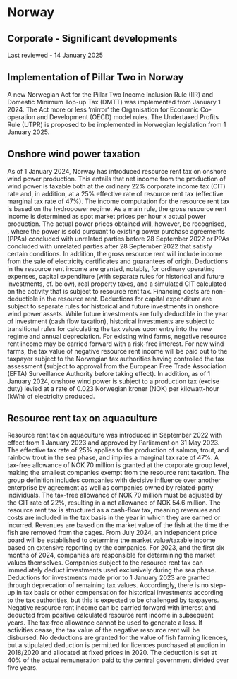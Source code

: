 # Norway
## Corporate - Significant developments
Last reviewed - 14 January 2025
## Implementation of Pillar Two in Norway
A new Norwegian Act for the Pillar Two Income Inclusion Rule (IIR) and Domestic Minimum Top-up Tax (DMTT) was implemented from January 1 2024. The Act more or less ’mirror‘ the Organisation for Economic Co-operation and Development (OECD) model rules. The Undertaxed Profits Rule (UTPR) is proposed to be implemented in Norwegian legislation from 1 January 2025. 
## Onshore wind power taxation
As of 1 January 2024, Norway has introduced resource rent tax on onshore wind power production. This entails that net income from the production of wind power is taxable both at the ordinary 22% corporate income tax (CIT) rate and, in addition, at a 25% effective rate of resource rent tax (effective marginal tax rate of 47%).
The income computation for the resource rent tax is based on the hydropower regime. As a main rule, the gross resource rent income is determined as spot market prices per hour x actual power production. The actual power prices obtained will, however, be recognised, , where the power is sold pursuant to existing power purchase agreements (PPAs) concluded with unrelated parties before 28 September 2022 or PPAs concluded with unrelated parties after 28 September 2022 that satisfy certain conditions. In addition, the gross resource rent will include income from the sale of electricity certificates and guarantees of origin.
Deductions in the resource rent income are granted, notably, for ordinary operating expenses, capital expenditure (with separate rules for historical and future investments, cf. below), real property taxes, and a simulated CIT calculated on the activity that is subject to resource rent tax. Financing costs are non-deductible in the resource rent.
Deductions for capital expenditure are subject to separate rules for historical and future investments in onshore wind power assets. While future investments are fully deductible in the year of investment (cash flow taxation), historical investments are subject to transitional rules for calculating the tax values upon entry into the new regime and annual depreciation.
For existing wind farms, negative resource rent income may be carried forward with a risk-free interest. For new wind farms, the tax value of negative resource rent income will be paid out to the taxpayer subject to the Norwegian tax authorities having controlled the tax assessment (subject to approval from the European Free Trade Association (EFTA) Surveillance Authority before taking effect).
In addition, as of 1 January 2024, onshore wind power is subject to a production tax (excise duty) levied at a rate of 0.023 Norwegian kroner (NOK) per kilowatt-hour (kWh) of electricity produced.
## Resource rent tax on aquaculture
Resource rent tax on aquaculture was introduced in September 2022 with effect from 1 January 2023 and approved by Parliament on 31 May 2023. The effective tax rate of 25% applies to the production of salmon, trout, and rainbow trout in the sea phase, and implies a marginal tax rate of 47%. A tax-free allowance of NOK 70 million is granted at the corporate group level, making the smallest companies exempt from the resource rent taxation. The group definition includes companies with decisive influence over another enterprise by agreement as well as companies owned by related-party individuals. The tax-free allowance of NOK 70 million must be adjusted by the CIT rate of 22%, resulting in a net allowance of NOK 54.6 million.
The resource rent tax is structured as a cash-flow tax, meaning revenues and costs are included in the tax basis in the year in which they are earned or incurred. Revenues are based on the market value of the fish at the time the fish are removed from the cages. From July 2024, an independent price board will be established to determine the market value/taxable income based on extensive reporting by the companies. For 2023, and the first six months of 2024, companies are responsible for determining the market values themselves. 
Companies subject to the resource rent tax can immediately deduct investments used exclusively during the sea phase. Deductions for investments made prior to 1 January 2023 are granted through deprecation of remaining tax values. Accordingly, there is no step-up in tax basis or other compensation for historical investments according to the tax authorities, but this is expected to be challenged by taxpayers.
Negative resource rent income can be carried forward with interest and deducted from positive calculated resource rent income in subsequent years. The tax-free allowance cannot be used to generate a loss. If activities cease, the tax value of the negative resource rent will be disbursed. 
No deductions are granted for the value of fish farming licences, but a stipulated deduction is permitted for licences purchased at auction in 2018/2020 and allocated at fixed prices in 2020. The deduction is set at 40% of the actual remuneration paid to the central government divided over five years.
